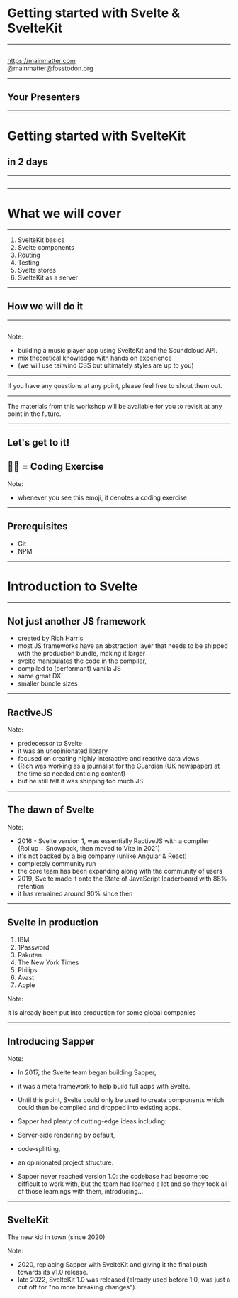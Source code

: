 # Getting started with Svelte & SvelteKit

---

<!-- .slide: data-background-color="#6200ee" data-background-image="/assets/Mainmatter-team.png" data-background-opacity="0.4" -->

<img data-src="/assets/Mainmatter-logo.svg" width="80%" />

https://mainmatter.com  
@mainmatter\@fosstodon.org

---

<!-- .slide: data-background-color="#6200ee" -->

## Your Presenters

---

# Getting started with SvelteKit

## in 2 days

---

<img data-src="/assets/Sveltekit-logo.png" data-align-center>

---

# What we will cover

---

1. SvelteKit basics
2. Svelte components
3. Routing
4. Testing
5. Svelte stores
6. SvelteKit as a server

---

## How we will do it

---

<img data-src="/assets/finished-app.png" data-shadow />

Note:

- building a music player app using SvelteKit and the Soundcloud API.
- mix theoretical knowledge with hands on experience
- (we will use tailwind CSS but ultimately styles are up to you)

---

If you have any questions at any point, please feel free to shout them out.

---

The materials from this workshop will be available for you to revisit at any point in the future.

---

## Let's get to it!

## 🧑‍💻 = Coding Exercise

Note:

- whenever you see this emoji, it denotes a coding exercise

---

## Prerequisites

- Git
- NPM

---

# Introduction to Svelte

---

## Not just another JS framework

- created by Rich Harris
- most JS frameworks have an abstraction layer that needs to be shipped with the production bundle, making it larger
- svelte manipulates the code in the compiler,
- compiled to (performant) vanilla JS
- same great DX
- smaller bundle sizes

---

## RactiveJS

Note:

- predecessor to Svelte
- it was an unopinionated library
- focused on creating highly interactive and reactive data views
- (Rich was working as a journalist for the Guardian (UK newspaper) at the time so needed enticing content)
- but he still felt it was shipping too much JS

---

## The dawn of Svelte

Note:

- 2016 - Svelte version 1, was essentially RactiveJS with a compiler (Rollup + Snowpack, then moved to Vite in 2021)
- it's not backed by a big company (unlike Angular & React)
- completely community run
- the core team has been expanding along with the community of users
- 2019, Svelte made it onto the State of JavaScript leaderboard with 88% retention
- it has remained around 90% since then

---

## Svelte in production

1. IBM
2. 1Password
3. Rakuten
4. The New York Times
5. Philips
6. Avast
7. Apple

Note:

It is already been put into production for some global companies

---

## Introducing Sapper

Note:

- In 2017, the Svelte team began building Sapper,
- it was a meta framework to help build full apps with Svelte.
- Until this point, Svelte could only be used to create components which could then be compiled and dropped into existing apps.

- Sapper had plenty of cutting-edge ideas including:
- Server-side rendering by default,
- code-splitting,
- an opinionated project structure.
- Sapper never reached version 1.0: the codebase had become too difficult to work with, but the team had learned a lot and so they took all of those learnings with them, introducing...

---

## SvelteKit

The new kid in town (since 2020)

Note:

- 2020, replacing Sapper with SvelteKit and giving it the final push towards its v1.0 release.
- late 2022, SvelteKit 1.0 was released (already used before 1.0, was just a cut off for "no more breaking changes").
